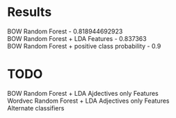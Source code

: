 Results
===============
  BOW Random Forest - 0.818944692923  
  BOW Random Forest + LDA Features - 0.837363  
  BOW Random Forest + positive class probability - 0.9


TODO
=============
  BOW Random Forest + LDA Ajdectives only Features  
  Wordvec Random Forest + LDA Adjectives only Features  
  Alternate classifiers  

